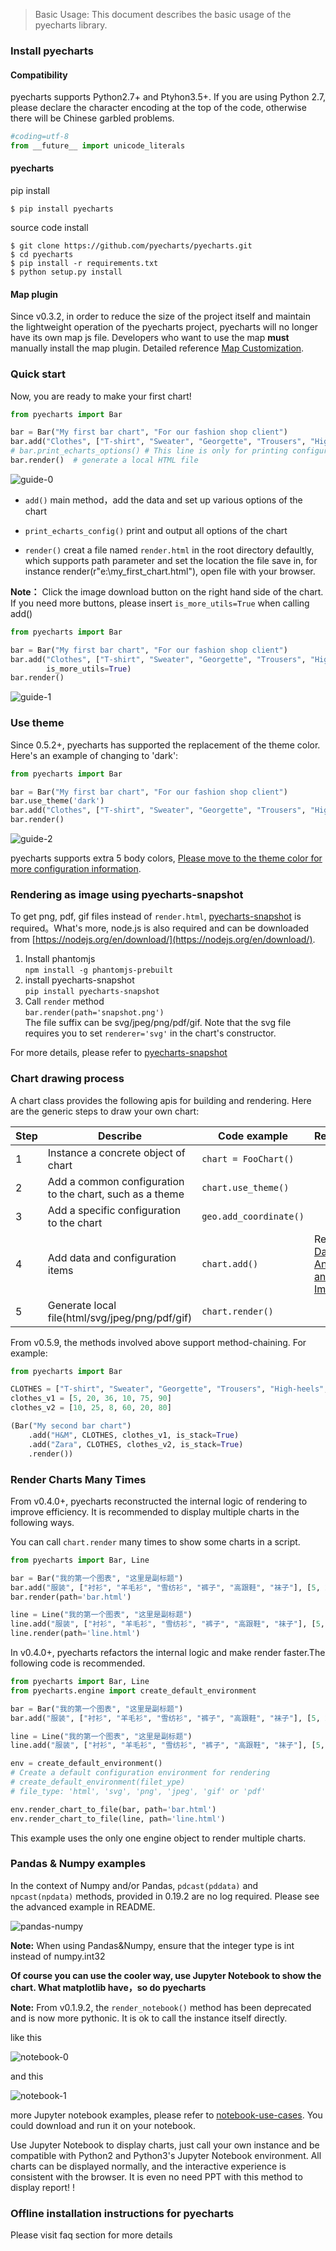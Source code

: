 > Basic Usage: This document describes the basic usage of the pyecharts library.

### Install pyecharts

#### Compatibility

pyecharts supports Python2.7+ and Ptyhon3.5+. If you are using Python 2.7, please declare the character encoding at the top of the code, otherwise there will be Chinese garbled problems.
```python
#coding=utf-8
from __future__ import unicode_literals
```

#### pyecharts

pip install
```shell
$ pip install pyecharts
```

source code install
```shell
$ git clone https://github.com/pyecharts/pyecharts.git
$ cd pyecharts
$ pip install -r requirements.txt
$ python setup.py install
```

#### Map plugin

Since v0.3.2, in order to reduce the size of the project itself and maintain the lightweight operation of the pyecharts project, pyecharts will no longer have its own map js file. Developers who want to use the map **must** manually install the map plugin. Detailed reference [Map Customization](en-us/customize_map).


### Quick start

Now, you are ready to make your first chart!
```python
from pyecharts import Bar

bar = Bar("My first bar chart", "For our fashion shop client")
bar.add("Clothes", ["T-shirt", "Sweater", "Georgette", "Trousers", "High-heels", "Socks"], [5, 20, 36, 10, 75, 90])
# bar.print_echarts_options() # This line is only for printing configuration items, which is convenient for debugging.
bar.render()  # generate a local HTML file
```

![guide-0](https://user-images.githubusercontent.com/4280312/45588036-41d1a200-b906-11e8-83f9-fc84e8b0eccd.png)

* ```add()```
    main method，add the data and set up various options of the chart

* ```print_echarts_config()```
    print and output all options of the chart

* ```render()```
    creat a file named `render.html` in the root directory defaultly, which supports path parameter and set the location the file save in, for instance render(r"e:\my_first_chart.html"), open file with your browser.

**Note：** Click the image download button on the right hand side of the chart. If you need more buttons, please insert `is_more_utils=True` when calling add()

```python
from pyecharts import Bar

bar = Bar("My first bar chart", "For our fashion shop client")
bar.add("Clothes", ["T-shirt", "Sweater", "Georgette", "Trousers", "High-heels", "Socks"], [5, 20, 36, 10, 75, 90],
        is_more_utils=True)
bar.render()
```
![guide-1](https://user-images.githubusercontent.com/4280312/45588058-9aa13a80-b906-11e8-9d41-dd8b9f625c6d.png)


### Use theme

Since 0.5.2+, pyecharts has supported the replacement of the theme color. Here's an example of changing to 'dark':

```python
from pyecharts import Bar

bar = Bar("My first bar chart", "For our fashion shop client")
bar.use_theme('dark')
bar.add("Clothes", ["T-shirt", "Sweater", "Georgette", "Trousers", "High-heels", "Socks"], [5, 20, 36, 10, 75, 90])
bar.render()
```
![guide-2](https://user-images.githubusercontent.com/4280312/45588084-e9e76b00-b906-11e8-99d7-9e3d651bfcc2.png)

pyecharts supports extra 5 body colors, [Please move to the theme color for more configuration information](en-us/themes).


### Rendering as image using pyecharts-snapshot

To get png, pdf, gif files instead of `render.html`, [pyecharts-snapshot](https://github.com/pyecharts/pyecharts-snapshot) is required。What's more, node.js is also required and can be downloaded from [https://nodejs.org/en/download/](https://nodejs.org/en/download/).

1. Install phantomjs  
    `npm install -g phantomjs-prebuilt`
2. install pyecharts-snapshot  
    `pip install pyecharts-snapshot`
3. Call `render` method  
    `bar.render(path='snapshot.png')`  
    The file suffix can be svg/jpeg/png/pdf/gif. Note that the svg file requires you to set `renderer='svg'` in the chart's constructor.

For more details, please refer to [pyecharts-snapshot](https://github.com/pyecharts/pyecharts-snapshot)  


### Chart drawing process

A chart class provides the following apis for building and rendering. Here are the generic steps to draw your own chart:

| Step | Describe | Code example | Remarks |
| ------ | ------ | ------ | ------ |
| 1 | Instance a concrete object of chart |  `chart = FooChart()`| |
| 2  | Add a common configuration to the chart, such as a theme |  `chart.use_theme()` | |
| 3  | Add a specific configuration to the chart | `geo.add_coordinate()` | |
| 4  | Add data and configuration items| `chart.add()` | Refer to [Data Analysis and Import](en-us/data_import) |
| 5  | Generate local file(html/svg/jpeg/png/pdf/gif)| `chart.render()` | |

From v0.5.9, the methods involved above support method-chaining. For example:

```python
from pyecharts import Bar

CLOTHES = ["T-shirt", "Sweater", "Georgette", "Trousers", "High-heels", "Socks"]
clothes_v1 = [5, 20, 36, 10, 75, 90]
clothes_v2 = [10, 25, 8, 60, 20, 80]

(Bar("My second bar chart")
    .add("H&M", CLOTHES, clothes_v1, is_stack=True)
    .add("Zara", CLOTHES, clothes_v2, is_stack=True)
    .render())
```


### Render Charts Many Times

From v0.4.0+, pyecharts reconstructed the internal logic of rendering to improve efficiency. It is recommended to display multiple charts in the following ways.

You can call `chart.render`  many times to show some charts in a script.

```python
from pyecharts import Bar, Line

bar = Bar("我的第一个图表", "这里是副标题")
bar.add("服装", ["衬衫", "羊毛衫", "雪纺衫", "裤子", "高跟鞋", "袜子"], [5, 20, 36, 10, 75, 90])
bar.render(path='bar.html')

line = Line("我的第一个图表", "这里是副标题")
line.add("服装", ["衬衫", "羊毛衫", "雪纺衫", "裤子", "高跟鞋", "袜子"], [5, 20, 36, 10, 75, 90])
line.render(path='line.html')
```

In v0.4.0+, pyecharts refactors the internal logic and make render faster.The following code is recommended.

```python
from pyecharts import Bar, Line
from pyecharts.engine import create_default_environment

bar = Bar("我的第一个图表", "这里是副标题")
bar.add("服装", ["衬衫", "羊毛衫", "雪纺衫", "裤子", "高跟鞋", "袜子"], [5, 20, 36, 10, 75, 90])

line = Line("我的第一个图表", "这里是副标题")
line.add("服装", ["衬衫", "羊毛衫", "雪纺衫", "裤子", "高跟鞋", "袜子"], [5, 20, 36, 10, 75, 90])

env = create_default_environment()
# Create a default configuration environment for rendering
# create_default_environment(filet_ype)
# file_type: 'html', 'svg', 'png', 'jpeg', 'gif' or 'pdf'

env.render_chart_to_file(bar, path='bar.html')
env.render_chart_to_file(line, path='line.html')
```

This example uses the only one engine object to render multiple charts.

### Pandas & Numpy examples

In the context of Numpy and/or Pandas, ```pdcast(pddata)``` and ``` npcast(npdata)``` methods, provided in 0.19.2 are no log required. Please see the advanced example in README.

![pandas-numpy](https://user-images.githubusercontent.com/19553554/35104252-3e36cee2-fca3-11e7-8e43-09bbe8dbbd1e.png)

**Note:** When using Pandas&Numpy, ensure that the integer type is int instead of numpy.int32

**Of course you can use the cooler way, use Jupyter Notebook to show the chart. What matplotlib have，so do pyecharts**

**Note:** From v0.1.9.2, the ```render_notebook()``` method has been deprecated and is now more pythonic. It is ok to call the instance itself directly.

like this

![notebook-0](https://user-images.githubusercontent.com/19553554/35104153-f6256212-fca2-11e7-854c-bacc61eabf6f.gif)

and this

![notebook-1](https://user-images.githubusercontent.com/19553554/35104157-fa39e170-fca2-11e7-9738-1547e22914a6.gif)

more Jupyter notebook examples, please refer to [notebook-use-cases](https://github.com/chenjiandongx/pyecharts/blob/master/document/notebook-use-cases.ipynb). You could download and run it on your notebook.

Use Jupyter Notebook to display charts, just call your own instance and be compatible with Python2 and Python3's Jupyter Notebook environment. All charts can be displayed normally, and the interactive experience is consistent with the browser. It is even no need PPT with this method to display report! !

### Offline installation instructions for pyecharts

Please visit faq section for more details
